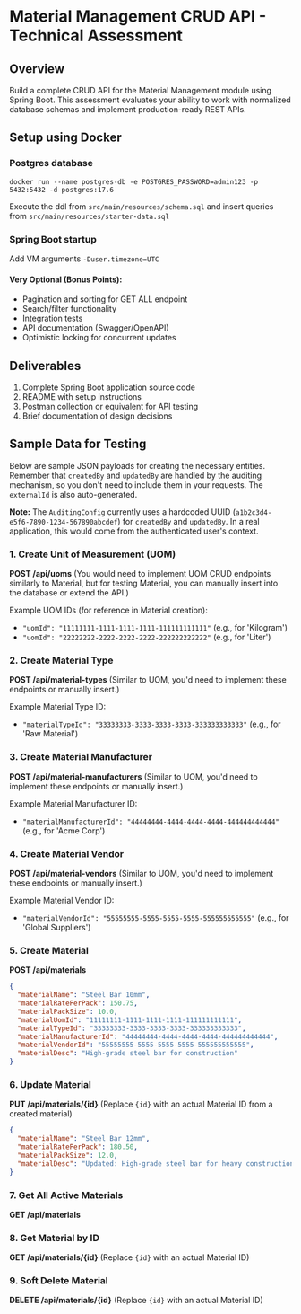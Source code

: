 # Material Management CRUD API - Technical Assessment

## Overview
Build a complete CRUD API for the Material Management module using Spring Boot. This assessment evaluates your ability to work with normalized database schemas and implement production-ready REST APIs.

## Setup using Docker
### Postgres database
`docker run --name postgres-db -e POSTGRES_PASSWORD=admin123 -p 5432:5432 -d postgres:17.6`

Execute the ddl from `src/main/resources/schema.sql` and insert queries from `src/main/resources/starter-data.sql`

### Spring Boot startup
Add VM arguments `-Duser.timezone=UTC` 


#### Very Optional (Bonus Points):
- Pagination and sorting for GET ALL endpoint
- Search/filter functionality
- Integration tests
- API documentation (Swagger/OpenAPI)
- Optimistic locking for concurrent updates

## Deliverables
1.  Complete Spring Boot application source code
2.  README with setup instructions
3.  Postman collection or equivalent for API testing
4.  Brief documentation of design decisions

## Sample Data for Testing

Below are sample JSON payloads for creating the necessary entities. Remember that `createdBy` and `updatedBy` are handled by the auditing mechanism, so you don't need to include them in your requests. The `externalId` is also auto-generated.

**Note:** The `AuditingConfig` currently uses a hardcoded UUID (`a1b2c3d4-e5f6-7890-1234-567890abcdef`) for `createdBy` and `updatedBy`. In a real application, this would come from the authenticated user's context.

### 1. Create Unit of Measurement (UOM)
**POST /api/uoms** (You would need to implement UOM CRUD endpoints similarly to Material, but for testing Material, you can manually insert into the database or extend the API.)

Example UOM IDs (for reference in Material creation):
*   `"uomId": "11111111-1111-1111-1111-111111111111"` (e.g., for 'Kilogram')
*   `"uomId": "22222222-2222-2222-2222-222222222222"` (e.g., for 'Liter')

### 2. Create Material Type
**POST /api/material-types** (Similar to UOM, you'd need to implement these endpoints or manually insert.)

Example Material Type ID:
*   `"materialTypeId": "33333333-3333-3333-3333-333333333333"` (e.g., for 'Raw Material')

### 3. Create Material Manufacturer
**POST /api/material-manufacturers** (Similar to UOM, you'd need to implement these endpoints or manually insert.)

Example Material Manufacturer ID:
*   `"materialManufacturerId": "44444444-4444-4444-4444-444444444444"` (e.g., for 'Acme Corp')

### 4. Create Material Vendor
**POST /api/material-vendors** (Similar to UOM, you'd need to implement these endpoints or manually insert.)

Example Material Vendor ID:
*   `"materialVendorId": "55555555-5555-5555-5555-555555555555"` (e.g., for 'Global Suppliers')

### 5. Create Material
**POST /api/materials**

```json
{
  "materialName": "Steel Bar 10mm",
  "materialRatePerPack": 150.75,
  "materialPackSize": 10.0,
  "materialUomId": "11111111-1111-1111-1111-111111111111", 
  "materialTypeId": "33333333-3333-3333-3333-333333333333",
  "materialManufacturerId": "44444444-4444-4444-4444-444444444444",
  "materialVendorId": "55555555-5555-5555-5555-555555555555",
  "materialDesc": "High-grade steel bar for construction"
}
```

### 6. Update Material
**PUT /api/materials/{id}** (Replace `{id}` with an actual Material ID from a created material)

```json
{
  "materialName": "Steel Bar 12mm",
  "materialRatePerPack": 180.50,
  "materialPackSize": 12.0,
  "materialDesc": "Updated: High-grade steel bar for heavy construction"
}
```

### 7. Get All Active Materials
**GET /api/materials**

### 8. Get Material by ID
**GET /api/materials/{id}** (Replace `{id}` with an actual Material ID)

### 9. Soft Delete Material
**DELETE /api/materials/{id}** (Replace `{id}` with an actual Material ID)
